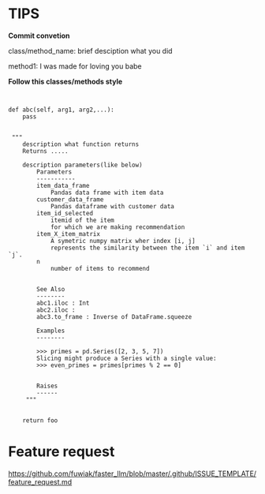 # TIPS


**Commit convetion**

class/method_name: brief desciption what you did

method1: I was made for loving you babe






**Follow this classes/methods style**

```{python}


def abc(self, arg1, arg2,...):
    pass


 """
    description what function returns
    Returns .....
    
    description parameters(like below)
        Parameters
        -----------
        item_data_frame
            Pandas data frame with item data
        customer_data_frame
            Pandas dataframe with customer data
        item_id_selected
            itemid of the item
            for which we are making recommendation
        item_X_item_matrix
            A symetric numpy matrix wher index [i, j]
            represents the similarity between the item `i` and item `j`.
        n
            number of items to recommend
   
           
        See Also
        --------
        abc1.iloc : Int
        abc2.iloc :
        abc3.to_frame : Inverse of DataFrame.squeeze
        
        Examples
        --------
        
        >>> primes = pd.Series([2, 3, 5, 7])
        Slicing might produce a Series with a single value:
        >>> even_primes = primes[primes % 2 == 0]
        
        
        Raises
        ------
     """

   
    return foo
```

# Feature request 

https://github.com/fuwiak/faster_llm/blob/master/.github/ISSUE_TEMPLATE/feature_request.md


